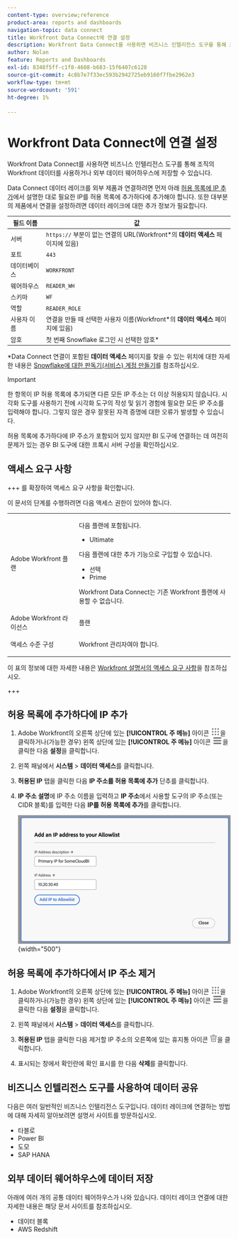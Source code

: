 ```yaml
---
content-type: overview;reference
product-area: reports and dashboards
navigation-topic: data connect
title: Workfront Data Connect에 연결 설정
description: Workfront Data Connect를 사용하면 비즈니스 인텔리전스 도구를 통해 조직의 Workfront 데이터를 사용하거나 외부 데이터 웨어하우스에 저장할 수 있습니다.
author: Nolan
feature: Reports and Dashboards
exl-id: 8348f5ff-c1f8-4608-b683-15f6407c6128
source-git-commit: 4c8b7e7f33ec593b2942725eb9160f7fbe2962e3
workflow-type: tm+mt
source-wordcount: '591'
ht-degree: 1%

---
```


# Workfront Data Connect에 연결 설정

Workfront Data Connect를 사용하면 비즈니스 인텔리전스 도구를 통해 조직의 Workfront 데이터를 사용하거나 외부 데이터 웨어하우스에 저장할 수 있습니다.

Data Connect 데이터 레이크를 외부 제품과 연결하려면 먼저 아래 [허용 목록에 IP 추가](#add-ips-to-the-allowlist)에서 설명한 대로 필요한 IP를 허용 목록에 추가하다에 추가해야 합니다. 또한 대부분의 제품에서 연결을 설정하려면 데이터 레이크에 대한 추가 정보가 필요합니다.

| 필드 이름 | 값 |
|---------------|-------------|
| 서버 | `https://` 부분이 없는 연결의 URL(Workfront*의 **데이터 액세스** 페이지에 있음) |
| 포트 | `443` |
| 데이터베이스 | `WORKFRONT` |
| 웨어하우스 | `READER_WH` |
| 스키마 | `WF` |
| 역할 | `READER_ROLE` |
| 사용자 이름 | 연결을 만들 때 선택한 사용자 이름(Workfront*의 **데이터 액세스** 페이지에 있음) |
| 암호 | 첫 번째 Snowflake 로그인 시 선택한 암호* |

*Data Connect 연결이 포함된 **데이터 액세스** 페이지를 찾을 수 있는 위치에 대한 자세한 내용은 [Snowflake에 대한 판독기(서비스) 계정 만들기](/help/quicksilver/reports-and-dashboards/data-lake/create-a-reader-account.md)를 참조하십시오.

>[!IMPORTANT]
>
>한 항목이 IP 허용 목록에 추가되면 다른 모든 IP 주소는 더 이상 허용되지 않습니다. 시각화 도구를 사용하기 전에 시각화 도구의 작성 및 읽기 경험에 필요한 모든 IP 주소를 입력해야 합니다. 그렇지 않은 경우 잘못된 자격 증명에 대한 오류가 발생할 수 있습니다.
>
>허용 목록에 추가하다에 IP 주소가 포함되어 있지 않지만 BI 도구에 연결하는 데 여전히 문제가 있는 경우 BI 도구에 대한 프록시 서버 구성을 확인하십시오.

## 액세스 요구 사항

+++ 를 확장하여 액세스 요구 사항을 확인합니다.

이 문서의 단계를 수행하려면 다음 액세스 권한이 있어야 합니다.

<table style="table-layout:auto"> 
 <col> 
 <col> 
 <tbody> 
  <tr> 
   <td role="rowheader">Adobe Workfront 플랜</td> 
   <td><p>다음 플랜에 포함됩니다.</p>
    <ul>
        <li>Ultimate</li> 
    </ul>    
   <p>다음 플랜에 대한 추가 기능으로 구입할 수 있습니다.</p> 
    <ul>
        <li>선택</li> 
        <li>Prime</li>
    </ul> 
    <p>Workfront Data Connect는 기존 Workfront 플랜에 사용할 수 없습니다.</p> 
   </td> </td> 
  </tr> 
  <tr> 
   <td role="rowheader">Adobe Workfront 라이선스</td> 
   <td>플랜</td> 
  </tr> 
  <tr> 
   <td role="rowheader">액세스 수준 구성</td> 
   <td> <p>Workfront 관리자여야 합니다.</p></td> 
  </tr> 
 </tbody> 
</table>

이 표의 정보에 대한 자세한 내용은 [Workfront 설명서의 액세스 요구 사항](/help/quicksilver/administration-and-setup/add-users/access-levels-and-object-permissions/access-level-requirements-in-documentation.md)을 참조하십시오.

+++

## 허용 목록에 추가하다에 IP 추가

1. Adobe Workfront의 오른쪽 상단에 있는 **[!UICONTROL 주 메뉴]** 아이콘 ![주 메뉴](/help/_includes/assets/main-menu-icon.png)을 클릭하거나(가능한 경우) 왼쪽 상단에 있는 **[!UICONTROL 주 메뉴]** 아이콘 ![주 메뉴](/help/_includes/assets/main-menu-icon-left-nav.png)을 클릭한 다음 **설정**&#x200B;을 클릭합니다.

1. 왼쪽 패널에서 **시스템** > **데이터 액세스**&#x200B;를 클릭합니다.

1. **허용된 IP** 탭을 클릭한 다음 **IP 주소를 허용 목록에 추가** 단추를 클릭합니다.

1. **IP 주소 설명**&#x200B;에 IP 주소 이름을 입력하고 **IP 주소**&#x200B;에서 사용할 도구의 IP 주소(또는 CIDR 블록)를 입력한 다음 **IP를 허용 목록에 추가**&#x200B;를 클릭합니다.

   ![IP 주소 추가](/help/quicksilver/reports-and-dashboards/data-lake/assets/add-IP-allowlist.png) {width="500"}

## 허용 목록에 추가하다에서 IP 주소 제거

1. Adobe Workfront의 오른쪽 상단에 있는 **[!UICONTROL 주 메뉴]** 아이콘 ![주 메뉴](/help/_includes/assets/main-menu-icon.png)을 클릭하거나(가능한 경우) 왼쪽 상단에 있는 **[!UICONTROL 주 메뉴]** 아이콘 ![주 메뉴](/help/_includes/assets/main-menu-icon-left-nav.png)을 클릭한 다음 **설정**&#x200B;을 클릭합니다.

1. 왼쪽 패널에서 **시스템** > **데이터 액세스**&#x200B;를 클릭합니다.

1. **허용된 IP** 탭을 클릭한 다음 제거할 IP 주소의 오른쪽에 있는 휴지통 아이콘 ![삭제 아이콘](/help/quicksilver/reports-and-dashboards/data-lake/assets/delete.png)을 클릭합니다.

1. 표시되는 창에서 확인란에 확인 표시를 한 다음 **삭제**&#x200B;를 클릭합니다.

## 비즈니스 인텔리전스 도구를 사용하여 데이터 공유

다음은 여러 일반적인 비즈니스 인텔리전스 도구입니다. 데이터 레이크에 연결하는 방법에 대해 자세히 알아보려면 설명서 사이트를 방문하십시오.

* 타블로
* Power BI
* 도모
* SAP HANA

## 외부 데이터 웨어하우스에 데이터 저장

아래에 여러 개의 공통 데이터 웨어하우스가 나와 있습니다. 데이터 레이크 연결에 대한 자세한 내용은 해당 문서 사이트를 참조하십시오.

* 데이터 블록
* AWS Redshift
